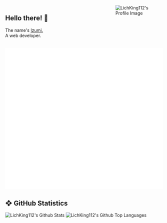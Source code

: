 <!-- /* ------ PROFILE IMAGE ------ */ -->

<img align="right" alt="LichKing112's Profile Image" width="30%" src="https://avatars.githubusercontent.com/u/47420407?s=460&u=c7d150dba97a4eb85dd2a5f7a86238b50cc11207&v=4">

<!-- /* ------ INTRODUCTION ------ */ -->

## Hello there! 👋
The name's [Izumi.](https://www.instagram.com/yhezkiel.dio/) <br>
A web developer. <br> <br>

![Metrics](https://github.com/LichKing112/LichKing112/blob/master/github-metrics.svg)

<!-- /* ------ GITHUB STATISTICS ------ */ -->

## ❖ GitHub Statistics
<img alt="LichKing112's Github Stats" src="https://github-readme-stats.vercel.app/api?username=lichking112&theme=gotham&show_icons=true" />
<img alt="LichKing112's Github Top Languages" src="https://github-readme-stats.vercel.app/api/top-langs/?username=lichking112&theme=gotham&layout=compact" />
